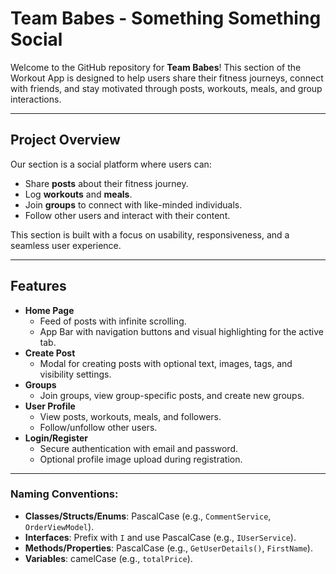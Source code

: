 # Team Babes - Something Something Social

Welcome to the GitHub repository for **Team Babes**! This section of the Workout App is designed to help users share their fitness journeys, connect with friends, and stay motivated through posts, workouts, meals, and group interactions.

---

## Project Overview  
Our section is a social platform where users can:  
- Share **posts** about their fitness journey.  
- Log **workouts** and **meals**.  
- Join **groups** to connect with like-minded individuals.  
- Follow other users and interact with their content.  

This section is built with a focus on usability, responsiveness, and a seamless user experience.

---

## Features  
- **Home Page**  
  - Feed of posts with infinite scrolling.  
  - App Bar with navigation buttons and visual highlighting for the active tab.  
- **Create Post**  
  - Modal for creating posts with optional text, images, tags, and visibility settings.  
- **Groups**  
  - Join groups, view group-specific posts, and create new groups.  
- **User Profile**  
  - View posts, workouts, meals, and followers.  
  - Follow/unfollow other users.  
- **Login/Register**  
  - Secure authentication with email and password.  
  - Optional profile image upload during registration.  

---
### Naming Conventions:
- **Classes/Structs/Enums**: PascalCase (e.g., `CommentService`, `OrderViewModel`).
- **Interfaces**: Prefix with `I` and use PascalCase (e.g., `IUserService`).
- **Methods/Properties**: PascalCase (e.g., `GetUserDetails()`, `FirstName`).
- **Variables**: camelCase (e.g., `totalPrice`).


